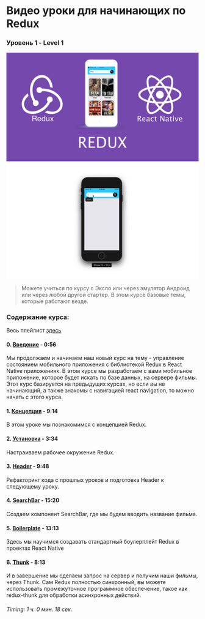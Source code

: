 #  Bидео уроки для начинающих по Redux 
### Уровень 1 - Level 1 

<img src="./cover.png">
<img src="./redux.gif" >

> Можете учиться по курсу с Экспо или через эмулятор Андроид или через любой другой стартер. В этом курсе базовые темы, которые работают везде.

### Содержание курса:

Весь плейлист [здесь](https://www.youtube.com/watch?v=KaKiJrVCUrw&list=PLth6QPteH5gvf2huwtOdiuoDH-5vdFSuz)

#### 0. [Введение](https://youtu.be/KaKiJrVCUrw) - 0:56
Мы продолжаем и начинаем наш новый курс на тему - управление состоянием мобильного приложения с библиотекой Redux в React Native приложениях. В этом курсе мы разработаем с вами мобильное приложение, которое будет искать по базе данных, на сервере фильмы. Этот курс базируется на предыдущих курсах, но если вы не начинающий, а также знакомы с навигацией react navigation, то можно начать с этого курса.

#### 1. [Концепция](https://youtu.be/3iNnqtmEgtg) - 9:14
В этом уроке мы познакомимся с концепцией Redux.

#### 2. [Установка](https://youtu.be/xTjsEphn7Pg) - 3:34
Настраиваем рабочее окружение Redux.

#### 3. [Header](https://youtu.be/ycNdEtBMooA) - 9:48
Рефакторинг кода с прошлых уроков и подготовка Header к следующему уроку.

#### 4. [SearchBar](https://youtu.be/jkKukSinD2I) - 15:20
Создаем компонент SearchBar, где мы будем вводить название фильма.

#### 5. [Boilerplate](https://youtu.be/qXfb62ik0_k) - 13:13
Здесь мы научимся создавать стандартный боулерплейт Redux в проектах React Native

#### 6. [Thunk](https://youtu.be/-eE3ySQIV80) - 8:13
И в завершение мы сделаем запрос на сервер и получим наши фильмы, через Thunk. Сам Redux полностью синхронный, вы можете использовать промежуточное программное обеспечение, такое как redux-thunk для обработки асинхронных действий.


###### Timing:  1 ч. 0 мин. 18 сек.
